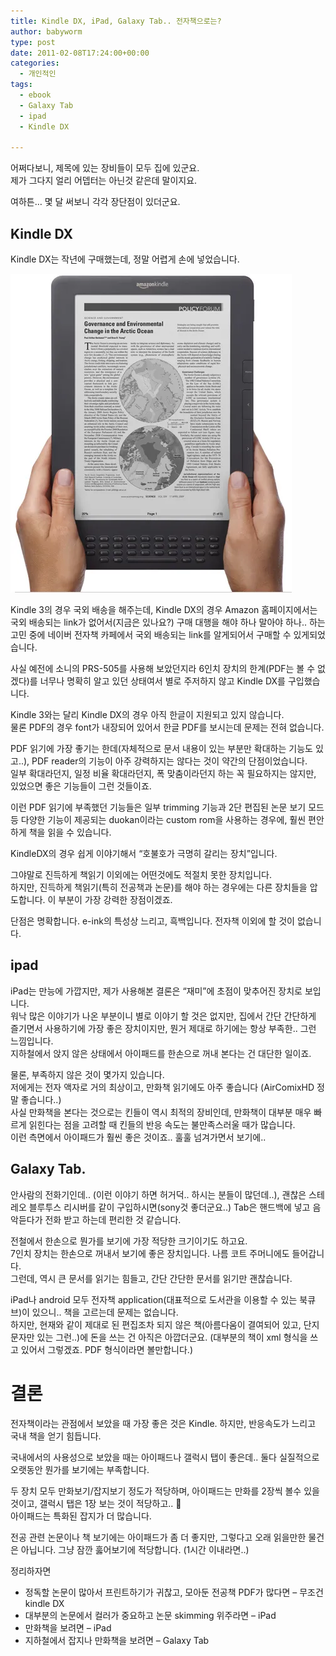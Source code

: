 ```yaml
---
title: Kindle DX, iPad, Galaxy Tab.. 전자책으로는?
author: babyworm
type: post
date: 2011-02-08T17:24:00+00:00
categories:
  - 개인적인
tags:
  - ebook
  - Galaxy Tab
  - ipad
  - Kindle DX

---
```

어쩌다보니, 제목에 있는 장비들이 모두 집에 있군요.<br>
제가 그다지 얼리 어뎁터는 아닌것 같은데 말이지요.

여하튼… 몇 달 써보니 각각 장단점이 있더군요.

## Kindle DX
Kindle DX는 작년에 구매했는데, 정말 어렵게 손에 넣었습니다.

<img src="featured_kindle_dxg.webp">

Kindle 3의 경우 국외 배송을 해주는데, Kindle DX의 경우 Amazon 홈페이지에서는 국외 배송되는 link가 없어서(지금은 있나요?) 구매 대행을 해야 하나 말아야 하나.. 하는 고민 중에 네이버 전자책 카페에서 국외 배송되는 link를 알게되어서 구매할 수 있게되었습니다.

사실 예전에 소니의 PRS-505를 사용해 보았던지라 6인치 장치의 한계(PDF는 볼 수 없겠다)를 너무나 명확히 알고 있던 상태여서 별로 주저하지 않고 Kindle DX를 구입했습니다.

Kindle 3와는 달리 Kindle DX의 경우 아직 한글이 지원되고 있지 않습니다. <br>
물론 PDF의 경우 font가 내장되어 있어서 한글 PDF를 보시는데 문제는 전혀 없습니다.

PDF 읽기에 가장 좋기는 한데(자체적으로 문서 내용이 있는 부분만 확대하는 기능도 있고..), PDF reader의 기능이 아주 강력하지는 않다는 것이 약간의 단점이었습니다.<br>
일부 확대라던지, 일정 비율 확대라던지, 폭 맞춤이라던지 하는 꼭 필요하지는 않지만, 있었으면 좋은 기능들이 그런 것들이죠.

이런 PDF 읽기에 부족했던 기능들은 일부 trimming 기능과 2단 편집된 논문 보기 모드 등 다양한 기능이 제공되는 duokan이라는 custom rom을 사용하는 경우에, 훨씬 편안하게 책을 읽을 수 있습니다.

KindleDX의 경우 쉽게 이야기해서 “호불호가 극명히 갈리는 장치”입니다.

그야말로 진득하게 책읽기 이외에는 어떤것에도 적절치 못한 장치입니다. <br>
하지만, 진득하게 책읽기(특히 전공책과 논문)를 해야 하는 경우에는 다른 장치들을 압도합니다. 이 부분이 가장 강력한 장점이겠죠.

단점은 명확합니다. e-ink의 특성상 느리고, 흑백입니다. 전자책 이외에 할 것이 없습니다.

## ipad
iPad는 만능에 가깝지만, 제가 사용해본 결론은 “재미”에 초점이 맞추어진 장치로 보입니다.
<br>
워낙 많은 이야기가 나온 부분이니 별로 이야기 할 것은 없지만, 집에서 간단 간단하게 즐기면서 사용하기에 가장 좋은 장치이지만, 뭔거 제대로 하기에는 항상 부족한.. 그런 느낌입니다.
<br>
지하철에서 앉지 않은 상태에서 아이패드를 한손으로 꺼내 본다는 건 대단한 일이죠.

물론, 부족하지 않은 것이 몇가지 있습니다.
<br>
저에게는 전자 액자로 거의 최상이고, 만화책 읽기에도 아주 좋습니다 (AirComixHD 정말 좋습니다..)
<br>
사실 만화책을 본다는 것으로는 킨들이 역시 최적의 장비인데, 만화책이 대부분 매우 빠르게 읽힌다는 점을 고려할 때 킨들의 반응 속도는 불만족스러울 때가 많습니다.
<br>
이런 측면에서 아이패드가 훨씬 좋은 것이죠.. 훌훌 넘겨가면서 보기에..

## Galaxy Tab.

안사람의 전화기인데.. (이런 이야기 하면 허거덕.. 하시는 분들이 많던데..), 괜찮은 스테레오 블루투스 리시버를 같이 구입하시면(sony것 좋더군요..) Tab은 핸드백에 넣고 음악듣다가 전화 받고 하는데 편리한 것 같습니다.

전철에서 한손으로 뭔가를 보기에 가장 적당한 크기이기도 하고요.
<br>
7인치 장치는 한손으로 꺼내서 보기에 좋은 장치입니다. 나름 코트 주머니에도 들어갑니다.
<br>
그런데, 역시 큰 문서를 읽기는 힘들고, 간단 간단한 문서를 읽기만 괜찮습니다.

iPad나 android 모두 전자책 application(대표적으로 도서관을 이용할 수 있는 북큐브)이 있으니.. 책을 고르는데 문제는 없습니다.
<br>
하지만, 현재와 같이 제대로 된 편집조차 되지 않은 책(아름다움이 결여되어 있고, 단지 문자만 있는 그런..)에 돈을 쓰는 건 아직은 아깝더군요. (대부분의 책이 xml 형식을 쓰고 있어서 그렇겠죠. PDF 형식이라면 볼만합니다.)

# 결론
전자책이라는 관점에서 보았을 때 가장 좋은 것은 Kindle. 하지만, 반응속도가 느리고 국내 책을 얻기 힘듭니다.

국내에서의 사용성으로 보았을 때는 아이패드나 갤럭시 탭이 좋은데..
둘다 실질적으로 오랫동안 뭔가를 보기에는 부족합니다.

두 장치 모두 만화보기/잡지보기 정도가 적당하며,  아이패드는 만화를 2장씩 볼수 있을 것이고, 갤럭시 탭은 1장 보는 것이 적당하고.. 🙂
<br>
아이패드는 특화된 잡지가 더 많습니다.

전공 관련 논문이나 책 보기에는 아이패드가 좀 더 좋지만, 그렇다고 오래 읽을만한 물건은 아닙니다. 그냥 잠깐 훓어보기에 적당합니다. (1시간 이내라면..)

정리하자면
- 정독할 논문이 많아서 프린트하기가 귀찮고, 모아둔 전공책 PDF가 많다면 – 무조건 kindle DX
- 대부분의 논문에서 컬러가 중요하고 논문 skimming 위주라면 – iPad
- 만화책을 보려면 – iPad
- 지하철에서 잡지나 만화책을 보려면 – Galaxy Tab